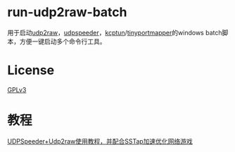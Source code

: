 # run-udp2raw-batch

用于启动[udp2raw](https://github.com/wangyu-/udp2raw-tunnel)，[udpspeeder](https://github.com/wangyu-/UDPspeeder)，[kcptun](https://github.com/xtaci/kcptun)/[tinyportmapper](https://github.com/wangyu-/tinyPortMapper)的windows batch脚本，方便一键启动多个命令行工具。

# License

[GPLv3](LICENSE)

# 教程

[UDPSpeeder+Udp2raw使用教程，并配合SSTap加速优化网络游戏](https://www.moerats.com/archives/662/)

